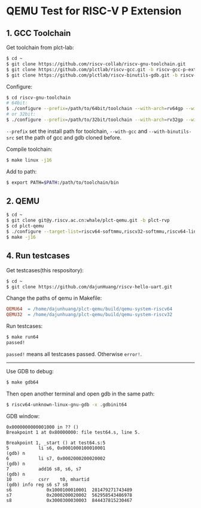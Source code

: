# QEMU Test for RISC-V P Extension

## 1\. GCC Toolchain

Get toolchain from plct-lab:

```bash
$ cd ~
$ git clone https://github.com/riscv-collab/riscv-gnu-toolchain.git
$ git clone https://github.com/plctlab/riscv-gcc.git -b riscv-gcc-p-ext
$ git clone https://github.com/plctlab/riscv-binutils-gdb.git -b riscv-binutils-p-ext
```

Configure:

```bash
$ cd riscv-gnu-toolchain
# 64bit:
$ ./configure --prefix=/path/to/64bit/toolchain --with-arch=rv64gp --with-abi=lp64d --with-gcc-src=/home/*username*/riscv-gcc --with-binutils-src=/home/*username*/riscv-binutils-gdb
# or 32bit:
$ ./configure --prefix=/path/to/32bit/toolchain --with-arch=rv32gp --with-abi=ilp32d --with-gcc-src=/home/*username*/riscv-gcc --with-binutils-src=/home/*username*/riscv-binutils-gdb
```

`--prefix` set the install path for toolchain, `--with-gcc` and `--with-binutils-src` set the path of gcc and gdb cloned before.

Compile toolchain:

```bash
$ make linux -j16
```

Add to path:
```bash
$ export PATH=$PATH:/path/to/toolchain/bin
```

## 2\. QEMU

```bash
$ cd ~
$ git clone git@y.riscv.ac.cn:whale/plct-qemu.git -b plct-rvp
$ cd plct-qemu
$ ./configure --target-list=riscv64-softmmu,riscv32-softmmu,riscv64-linux-user,riscv32-linux-user
$ make -j16
```

## 4\. Run testcases

Get testcases(this respository):

```bash
$ cd ~
$ git clone https://github.com/dajunHuang/riscv-hello-uart.git
```

Change the paths of qemu in Makefile:
```Makefile
QEMU64	= /home/dajunhuang/plct-qemu/build/qemu-system-riscv64
QEMU32	= /home/dajunhuang/plct-qemu/build/qemu-system-riscv32
```

Run testcases:

```bash
$ make run64
passed!
```

`passed!` means all testcases passed. Otherwise `error!`.

------

Use GDB to debug:

```bash
$ make gdb64
```
Then open another terminal and open gdb in the same path:

```bash
$ riscv64-unknown-linux-gnu-gdb -x .gdbinit64
```

GDB window:

```
0x0000000000001000 in ?? ()
Breakpoint 1 at 0x80000000: file test64.s, line 5.

Breakpoint 1, _start () at test64.s:5
5           li s6, 0x0001000100010001
(gdb) n
6           li s7, 0x0002000200020002
(gdb) n
7           add16 s8, s6, s7
(gdb) n
10          csrr    t0, mhartid
(gdb) info reg s6 s7 s8
s6             0x1000100010001  281479271743489
s7             0x2000200020002  562958543486978
s8             0x3000300030003  844437815230467
```

